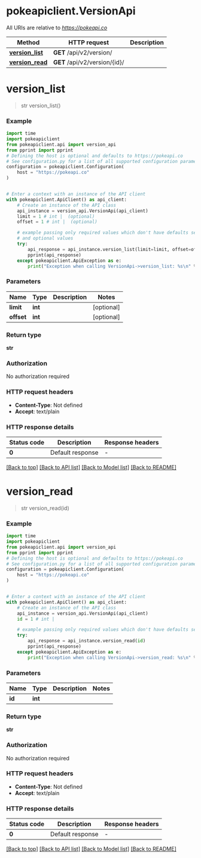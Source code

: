 # pokeapiclient.VersionApi

All URIs are relative to *https://pokeapi.co*

Method | HTTP request | Description
------------- | ------------- | -------------
[**version_list**](VersionApi.md#version_list) | **GET** /api/v2/version/ | 
[**version_read**](VersionApi.md#version_read) | **GET** /api/v2/version/{id}/ | 


# **version_list**
> str version_list()



### Example


```python
import time
import pokeapiclient
from pokeapiclient.api import version_api
from pprint import pprint
# Defining the host is optional and defaults to https://pokeapi.co
# See configuration.py for a list of all supported configuration parameters.
configuration = pokeapiclient.Configuration(
    host = "https://pokeapi.co"
)


# Enter a context with an instance of the API client
with pokeapiclient.ApiClient() as api_client:
    # Create an instance of the API class
    api_instance = version_api.VersionApi(api_client)
    limit = 1 # int |  (optional)
    offset = 1 # int |  (optional)

    # example passing only required values which don't have defaults set
    # and optional values
    try:
        api_response = api_instance.version_list(limit=limit, offset=offset)
        pprint(api_response)
    except pokeapiclient.ApiException as e:
        print("Exception when calling VersionApi->version_list: %s\n" % e)
```


### Parameters

Name | Type | Description  | Notes
------------- | ------------- | ------------- | -------------
 **limit** | **int**|  | [optional]
 **offset** | **int**|  | [optional]

### Return type

**str**

### Authorization

No authorization required

### HTTP request headers

 - **Content-Type**: Not defined
 - **Accept**: text/plain


### HTTP response details

| Status code | Description | Response headers |
|-------------|-------------|------------------|
**0** | Default response |  -  |

[[Back to top]](#) [[Back to API list]](../README.md#documentation-for-api-endpoints) [[Back to Model list]](../README.md#documentation-for-models) [[Back to README]](../README.md)

# **version_read**
> str version_read(id)



### Example


```python
import time
import pokeapiclient
from pokeapiclient.api import version_api
from pprint import pprint
# Defining the host is optional and defaults to https://pokeapi.co
# See configuration.py for a list of all supported configuration parameters.
configuration = pokeapiclient.Configuration(
    host = "https://pokeapi.co"
)


# Enter a context with an instance of the API client
with pokeapiclient.ApiClient() as api_client:
    # Create an instance of the API class
    api_instance = version_api.VersionApi(api_client)
    id = 1 # int | 

    # example passing only required values which don't have defaults set
    try:
        api_response = api_instance.version_read(id)
        pprint(api_response)
    except pokeapiclient.ApiException as e:
        print("Exception when calling VersionApi->version_read: %s\n" % e)
```


### Parameters

Name | Type | Description  | Notes
------------- | ------------- | ------------- | -------------
 **id** | **int**|  |

### Return type

**str**

### Authorization

No authorization required

### HTTP request headers

 - **Content-Type**: Not defined
 - **Accept**: text/plain


### HTTP response details

| Status code | Description | Response headers |
|-------------|-------------|------------------|
**0** | Default response |  -  |

[[Back to top]](#) [[Back to API list]](../README.md#documentation-for-api-endpoints) [[Back to Model list]](../README.md#documentation-for-models) [[Back to README]](../README.md)

